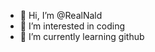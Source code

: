 - 👋 Hi, I’m @RealNald
- 👀 I’m interested in coding
- 🌱 I’m currently learning github
<!---
RealNald/RealNald is a ✨ special ✨ repository because its `README.md` (this file) appears on your GitHub profile.
You can click the Preview link to take a look at your changes.
--->
